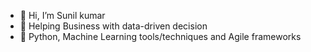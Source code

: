 - 👋 Hi, I’m Sunil kumar 
- 👀 Helping Business with data-driven decision
- 🌱 Python, Machine Learning tools/techniques and Agile frameworks

<!---
sunil959/sunil959 is a ✨ special ✨ repository because its `README.md` (this file) appears on your GitHub profile.
You can click the Preview link to take a look at your changes.
--->
